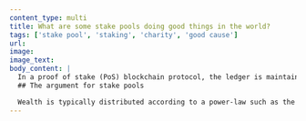 ```yaml
---
content_type: multi
title: What are some stake pools doing good things in the world?
tags: ['stake pool', 'staking', 'charity', 'good cause']
url:
image:
image_text:
body_content: |
  In a proof of stake (PoS) blockchain protocol, the ledger is maintained by the stakeholders that hold assets in that ledger. This allows PoS blockchains to use less energy compared with proof of work (PoW) or other types of blockchain protocols. Nevertheless, this requirement imposes a burden on stakeholders. It requires a good number of them to be online and maintain sufficiently good network connectivity that they can collect transactions and have their PoS blocks reach the others without substantial network delays. It follows that any PoS ledger would benefit from reliable server nodes that hold stake and focus on maintenance.
  ## The argument for stake pools

  Wealth is typically distributed according to a power-law such as the [Pareto distribution](https://en.wikipedia.org/wiki/Pareto_distribution "Pareto distribution, wikipedia.org"), so running reliable nodes executing the PoS protocol may be an option only for a small, wealthy, subset of stakeholders, leaving most without the ability to run such services. This is undesirable; it would be better if everyone had the ability to contribute to ledger maintenance. An approach to rectify this problem is by allowing the creation of stake pools. Specifically, this refers to the ability of stakeholders to combine their stake and form a single entity, the stake pool, which can engage in the PoS protocol using the total stake of its members. A pool will have a manager who will be responsible for running the service that processes transactions. At the same time, the pool manager should not be able to spend the stake that their pool represents, while members who are represented by the pool should be free to change their mind and reallocate their stake if they wish to another pool. Finally, and most importantly, any stakeholder should be able to aspire to become a stake pool manager.
---
```

